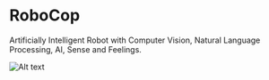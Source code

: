 # RoboCop
Artificially Intelligent Robot with Computer Vision, Natural Language Processing, AI, Sense and Feelings.

![Alt text](https://github.com/G10DRAS/RoboCop/blob/master/RoboCop.jpg "RoboCop")
